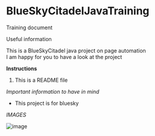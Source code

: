 # BlueSkyCitadelJavaTraining
Training document

Useful information

This is a BlueSkyCitadel java project on page automation  
I am happy for you to have a look at the project

**Instructions**

1. This is a README file

*Important information to have in mind*  
* This project is for bluesky

*IMAGES*

![image](https://user-images.githubusercontent.com/62223840/76872798-cb985d80-6864-11ea-9e14-016443aafd1d.png)
